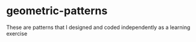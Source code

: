 # geometric-patterns
These are patterns that I designed and coded independently as a learning exercise
